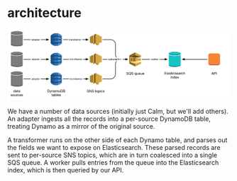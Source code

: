 # architecture

![](ingest_architecture.png)

We have a number of data sources (initially just Calm, but we'll add others).
An adapter ingests all the records into a per-source DynamoDB table, treating
Dynamo as a mirror of the original source.

A transformer runs on the other side of each Dynamo table, and parses out the
fields we want to expose on Elasticsearch.  These parsed records are sent to
per-source SNS topics, which are in turn coalesced into a single SQS queue.
A worker pulls entries from the queue into the Elasticsearch index, which is
then queried by our API.

